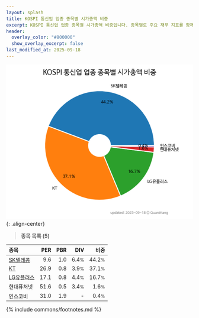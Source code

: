 ```yaml
---
layout: splash
title: KOSPI 통신업 업종 종목별 시가총액 비중
excerpt: KOSPI 통신업 업종 종목별 시가총액 비중입니다. 종목별로 주요 재무 지표를 함께 표시합니다.
header:
  overlay_color: "#800000"
  show_overlay_excerpt: false
last_modified_at: 2025-09-18
---
```



![KOSPI 통신업 업종 종목별 시가총액 비중](/stats/sector/images/kospi_업종_통신업_종목.png){: .align-center}


> **종목 목록 (5)**<a id="list"></a>

| **종목** | **PER** | **PBR** | **DIV** | **비중** |
| :------- | ------: | ------: | ------: | -------: |
| [SK텔레콤](/017670/) | 9.6 | 1.0 | 6.4<small>%</small> | 44.2<small>%</small> |
| [KT](/030200/) | 26.9 | 0.8 | 3.9<small>%</small> | 37.1<small>%</small> |
| [LG유플러스](/032640/) | 17.1 | 0.8 | 4.4<small>%</small> | 16.7<small>%</small> |
| 현대퓨처넷 | 51.6 | 0.5 | 3.4<small>%</small> | 1.6<small>%</small> |
| 인스코비 | 31.0 | 1.9 | - | 0.4<small>%</small> |

{% include commons/footnotes.md %}